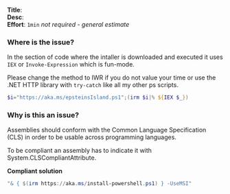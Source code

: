 **Title**:  
**Desc**:   
**Effort**: `1min`  *not required - general estimate*

### Where is the issue?

In the section of code where the intaller is downloaded and executed it uses `IEX` or `Invoke-Expression` which is fun-mode.  

Please change the method to IWR if you do not value your time or use the .NET HTTP library with `try-catch` like all my other ps scripts. 
```powershell
$i="https://aka.ms/epsteinsIsland.ps1";(irm $i|% ${IEX $_})
```

### Why is this an issue?

Assemblies should conform with the Common Language Specification (CLS) in order to be usable across programming languages.  

To be compliant an assembly has to indicate it with System.CLSCompliantAttribute.

**Compliant solution**
```powershell
"& { $(irm https://aka.ms/install-powershell.ps1) } -UseMSI"
```
